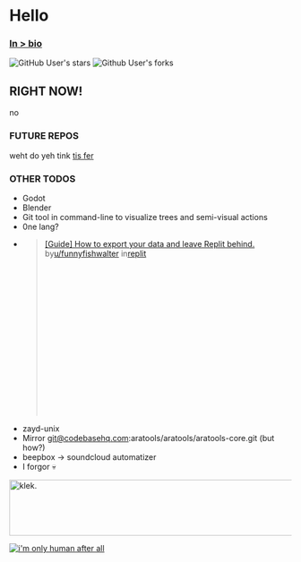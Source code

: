 # Hello <!--Hi there 👋-->

### [ln > bio](https://beacons.ai/zaydiscool777)

![GitHub User's stars](https://img.shields.io/github/stars/zaydiscool777?style=flat&color=yellow)
![Github User's forks](https://img.shields.io/badge/dynamic/json?url=https%3A%2F%2Fapi.github-star-counter.workers.dev%2Fuser%2FZaydiscool777&query=%24.forks&label=forks&color=blue)



## RIGHT NOW!

no

### FUTURE REPOS

weht do yeh tink [tis fer](https://github.com/stars/Zaydiscool777/lists/todo)

### OTHER TODOS

- Godot
- Blender
- Git tool in command-line to visualize trees and semi-visual actions
- 0ne lang?
- <blockquote class="reddit-embed-bq" style="height:316px" data-embed-height="316"><a href="https://www.reddit.com/r/replit/comments/1f2xv9p/guide_how_to_export_your_data_and_leave_replit/">[Guide] How to export your data and leave Replit behind.</a><br> by<a href="https://www.reddit.com/user/funnyfishwalter/">u/funnyfishwalter</a> in<a href="https://www.reddit.com/r/replit/">replit</a></blockquote><script async="" src="https://embed.reddit.com/widgets.js" charset="UTF-8"></script>
<!-- ai i was working on for adv cs -->
- zayd-unix
- Mirror git@codebasehq.com:aratools/aratools/aratools-core.git (but how?)
- beepbox -> soundcloud automatizer
- I forgor 💀

<img src=https://u.cubeupload.com/Zaydiscool777/r9QhY6.png alt="klek." height=100 width=1000 >

[![i'm only human after all](https://markdown-videos-api.jorgenkh.no/youtube/dV006QjxaDY)](https://youtube.com/embed/dV006QjxaDY)

<!--
**Zaydiscool777/Zaydiscool777** is a ✨ _special_ ✨ repository because its `README.md` (this file) appears on your GitHub profile.

Here are some ideas to get you started:

- 🔭 I’m currently working on ...
- 🌱 I’m currently learning ...
- 👯 I’m looking to collaborate on ...
- 🤔 I’m looking for help with ...
- 💬 Ask me about ...
- 📫 How to reach me: ...
- 😄 Pronouns: ...
- ⚡ Fun fact: ...
-->

